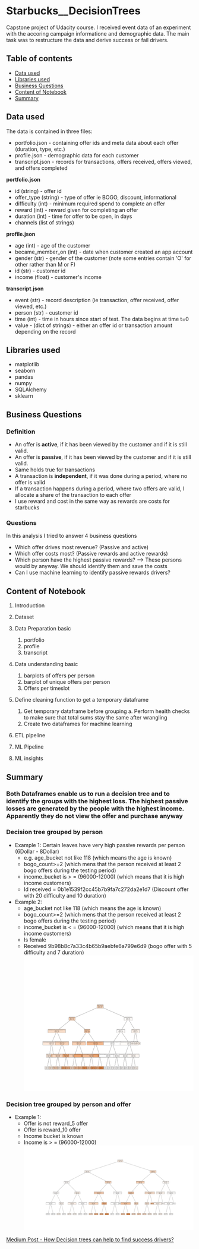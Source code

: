 # Starbucks__DecisionTrees
Capstone project of Udacity course. I received event data of an experiment with the accoring campaign informatione and demographic data. The main task was to restructure the data and derive success or fail drivers.

## Table of contents

- [Data used](#data-used)
- [Libraries used](#libraries-used)
- [Business Questions](#business_questions)
- [Content of Notebook](#content_of_notebook)
- [Summary](#summary)

## Data used
The data is contained in three files:

* portfolio.json - containing offer ids and meta data about each offer (duration, type, etc.)
* profile.json - demographic data for each customer
* transcript.json - records for transactions, offers received, offers viewed, and offers completed

**portfolio.json**
* id (string) - offer id
* offer_type (string) - type of offer ie BOGO, discount, informational
* difficulty (int) - minimum required spend to complete an offer
* reward (int) - reward given for completing an offer
* duration (int) - time for offer to be open, in days
* channels (list of strings)

**profile.json**
* age (int) - age of the customer 
* became_member_on (int) - date when customer created an app account
* gender (str) - gender of the customer (note some entries contain 'O' for other rather than M or F)
* id (str) - customer id
* income (float) - customer's income

**transcript.json**
* event (str) - record description (ie transaction, offer received, offer viewed, etc.)
* person (str) - customer id
* time (int) - time in hours since start of test. The data begins at time t=0
* value - (dict of strings) - either an offer id or transaction amount depending on the record



## Libraries used

- matplotlib
- seaborn
- pandas
- numpy
- SQLAlchemy
- sklearn

## Business Questions
### Definition
- An offer is **active**, if it has been viewed by the customer and if it is still valid.
- An offer is **passive**, if it has been viewed by the customer and if it is still valid.
- Same holds true for transactions
- A transaction is **independent**, if it was done during a period, where no offer is valid
- If a transaction happens during a period, where two offers are valid, I allocate a share of the transaction to each offer
- I use reward and cost in the same way as rewards are costs for starbucks

### Questions

In this analysis I tried to answer 4 business questions
- Which offer drives most revenue? (Passive and active)
- Which offer costs most? (Passive rewards and active rewards)
- Which person have the highest passive rewards? --> These persons would by anyway. We should identify them and save the costs
- Can I use machine learning to identify passive rewards drivers?

## Content of Notebook
1. Introduction
2. Dataset
3. Data Preparation basic
   1. portfolio
   2. profile
   3. transcript
4. Data understanding basic
   1. barplots of offers per person
   2. barplot of unique offers per person
   3. Offers per timeslot
5. Define cleaning function to get a temporary dataframe
   1. Get temporary dataframe before grouping
      a. Perform health checks to make sure that total sums stay the same after wrangling     
   2. Create two dataframes for machine learning

6. ETL pipeline
7. ML Pipeline  
8. ML insights
 

## Summary
### Both Dataframes enable us to run a decision tree and to identify the groups with the highest loss. The highest passive losses are generated by the people with the highest income. Apparently they do not view the offer and purchase anyway

### Decision tree grouped by person
* Example 1: Certain leaves have very high passive rewards per person (6Dollar - 8Dollar)
   * e.g. age_bucket not like 118 (which means the age is known)
   * bogo_count>=2 (which mens that the person received at least 2 bogo offers during the testing period)
   * income_bucket is > = (96000-12000) (which means that it is high income customers)
   * Id received = 0b1e1539f2cc45b7b9fa7c272da2e1d7 (Discount offer with 20 difficulty and 10 duration)
* Example 2:
   * age_bucket not like 118 (which means the age is known)
   * bogo_count>=2 (which mens that the person received at least 2 bogo offers during the testing period)
   * income_bucket is < = (96000-12000) (which means that it is high income customers)
   * Is female
   * Received 9b98b8c7a33c4b65b9aebfe6a799e6d9 (bogo offer with 5 difficulty and 7 duration)
![alt text](https://github.com/EriRika/Starbucks__DecisionTrees/blob/master/RegressionPerson.png)

### Decision tree grouped by person and offer
* Example 1:
   * Offer is not reward_5 offer
   * Offer is reward_10 offer
   * Income bucket is known
   * Income is > = (96000-12000)
![alt text](https://github.com/EriRika/Starbucks__DecisionTrees/blob/master/RegressionPersonOffer.png)

   
[Medium Post - How Decision trees can help to find success drivers?](https://erikagintautas.medium.com/how-decision-trees-can-help-to-find-success-drivers-17edce59e1be)


